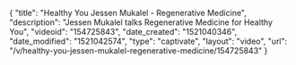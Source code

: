 {
    "title": "Healthy You Jessen Mukalel - Regenerative Medicine",
    "description": "Jessen Mukalel talks Regenerative Medicine for Healthy You",
    "videoid": "154725843",
    "date_created": "1521040346",
    "date_modified": "1521042574",
    "type": "captivate",
    "layout": "video",
    "url": "\/v\/healthy-you-jessen-mukalel-regenerative-medicine\/154725843"
}